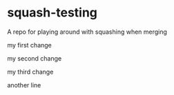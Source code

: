 # squash-testing
A repo for playing around with squashing when merging

my first change

my second change

my third change

another line



